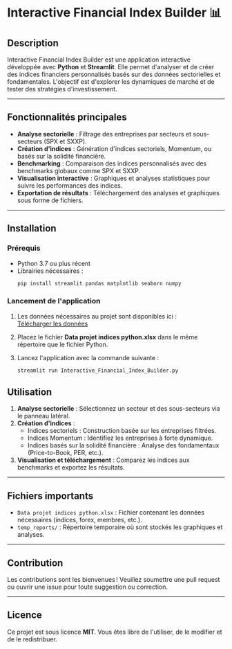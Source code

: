 
# Interactive Financial Index Builder 📊

## Description
Interactive Financial Index Builder est une application interactive développée avec **Python** et **Streamlit**. Elle permet d'analyser et de créer des indices financiers personnalisés basés sur des données sectorielles et fondamentales. L'objectif est d'explorer les dynamiques de marché et de tester des stratégies d'investissement.

---

## Fonctionnalités principales
- **Analyse sectorielle** : Filtrage des entreprises par secteurs et sous-secteurs (SPX et SXXP).  
- **Création d'indices** : Génération d'indices sectoriels, Momentum, ou basés sur la solidité financière.  
- **Benchmarking** : Comparaison des indices personnalisés avec des benchmarks globaux comme SPX et SXXP.  
- **Visualisation interactive** : Graphiques et analyses statistiques pour suivre les performances des indices.  
- **Exportation de résultats** : Téléchargement des analyses et graphiques sous forme de fichiers.

---

## Installation
### Prérequis
- Python 3.7 ou plus récent
- Librairies nécessaires :
  ```bash
  pip install streamlit pandas matplotlib seaborn numpy
  ```

### Lancement de l'application
1. Les données nécessaires au projet sont disponibles ici :  
   [Télécharger les données](https://docs.google.com/uc?id=1aTZh6I3Xe2kzgXlkS9520-ThuYDBVYFi&export=download)  

2. Placez le fichier **Data projet indices python.xlsx** dans le même répertoire que le fichier Python.  

3. Lancez l'application avec la commande suivante :  
   ```bash
   streamlit run Interactive_Financial_Index_Builder.py
   ```

## Utilisation
1. **Analyse sectorielle** : Sélectionnez un secteur et des sous-secteurs via le panneau latéral.  
2. **Création d'indices** :
   - Indices sectoriels : Construction basée sur les entreprises filtrées.  
   - Indices Momentum : Identifiez les entreprises à forte dynamique.  
   - Indices basés sur la solidité financière : Analyse des fondamentaux (Price-to-Book, PER, etc.).
3. **Visualisation et téléchargement** : Comparez les indices aux benchmarks et exportez les résultats.

---

## Fichiers importants
- `Data projet indices python.xlsx` : Fichier contenant les données nécessaires (indices, forex, membres, etc.).
- `temp_reports/` : Répertoire temporaire où sont stockés les graphiques et analyses.

---

## Contribution
Les contributions sont les bienvenues ! Veuillez soumettre une pull request ou ouvrir une issue pour toute suggestion ou correction.

---

## Licence
Ce projet est sous licence **MIT**. Vous êtes libre de l'utiliser, de le modifier et de le redistribuer.
